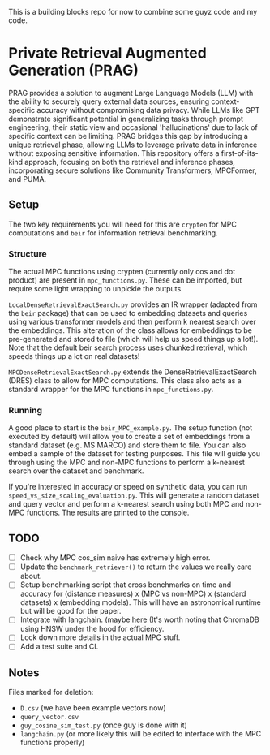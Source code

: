This is a building blocks repo for now to combine some guyz code and my code.

# Private Retrieval Augmented Generation (PRAG)
PRAG provides a solution to augment Large Language Models (LLM) with the ability to securely query external data sources, ensuring context-specific accuracy without compromising data privacy. While LLMs like GPT demonstrate significant potential in generalizing tasks through prompt engineering, their static view and occasional 'hallucinations' due to lack of specific context can be limiting. PRAG bridges this gap by introducing a unique retrieval phase, allowing LLMs to leverage private data in inference without exposing sensitive information. This repository offers a first-of-its-kind approach, focusing on both the retrieval and inference phases, incorporating secure solutions like Community Transformers, MPCFormer, and PUMA.

## Setup
The two key requirements you will need for this are `crypten` for MPC computations and `beir` for information retrieval benchmarking.

### Structure
The actual MPC functions using crypten (currently only cos and dot product) are present in `mpc_functions.py`. These can be imported, but require some light wrapping to unpickle the outputs.

`LocalDenseRetrievalExactSearch.py` provides an IR wrapper (adapted from the `beir` package) that can be used to embedding datasets and queries using various transformer models and then perform k nearest search over the embeddings. This alteration of the class allows for embeddings to be pre-generated and stored to file (which will help us speed things up a lot!). Note that the default beir search process uses chunked retrieval, which speeds things up a lot on real datasets!

`MPCDenseRetrievalExactSearch.py` extends the DenseRetrievalExactSearch (DRES) class to allow for MPC computations. This class also acts as a standard wrapper for the MPC functions in `mpc_functions.py`.

### Running
A good place to start is the `beir_MPC_example.py`. The setup function (not executed by default) will allow you to create a set of embeddings from a standard dataset (e.g. MS MARCO) and store them to file. You can also embed a sample of the dataset for testing purposes. This file will guide you through using the MPC and non-MPC functions to perform a k-nearest search over the dataset and benchmark.

If you're interested in accuracy or speed on synthetic data, you can run `speed_vs_size_scaling_evaluation.py`. This will generate a random dataset and query vector and perform a k-nearest search using both MPC and non-MPC functions. The results are printed to the console.


## TODO

- [ ] Check why MPC cos_sim naive has extremely high error.
- [ ] Update the `benchmark_retriever()` to return the values we really care about.
- [ ] Setup benchmarking script that cross benchmarks on time and accuracy for (distance measures) x (MPC vs non-MPC) x (standard datasets) x (embedding models). This will have an astronomical runtime but will be good for the paper.
- [ ] Integrate with langchain. (maybe [here](https://github.com/chroma-core/chroma/blob/81ab0b112492b26d302df446a850779196c5af98/chromadb/segment/impl/vector/brute_force_index.py#L11) (It's worth noting that ChromaDB using HNSW under the hood for efficiency. 
- [ ] Lock down more details in the actual MPC stuff.
- [ ] Add a test suite and CI.

## Notes

Files marked for deletion:

* `D.csv` (we have been example vectors now)
* `query_vector.csv` 
* `guy_cosine_sim_test.py` (once guy is done with it)
* `langchain.py` (or more likely this will be edited to interface with the MPC functions properly)
